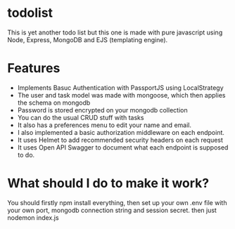 # todolist
This is yet another todo list but this one is made with pure javascript using Node, Express, MongoDB and EJS (templating engine).
# Features
* Implements Basuc Authentication with PassportJS using LocalStrategy
* The user and task model was made with mongoose, which then applies the schema on mongodb
* Password is stored encrypted on your mongodb collection
* You can do the usual CRUD stuff with tasks
* It also has a preferences menu to edit your name and email.
* I also implemented a basic authorization middleware on each endpoint.
* It uses Helmet to add recommended security headers on each request
* It uses Open API Swagger to document what each endpoint is supposed to do.

# What should I do to make it work?
You should firstly npm install everything, then set up your own .env file with your own port, mongodb connection string and session secret.
then just nodemon index.js

